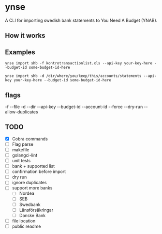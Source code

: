# ynse
A CLI for importing swedish bank statements to You Need A Budget (YNAB).

## How it works

## Examples 
`ynse import shb -f kontrotransactionlist.xls --api-key your-key-here --budget-id some-budget-id-here`

`ynse import shb -d /dir/where/you/keep/this/accounts/statements --api-key your-key-here --budget-id some-budget-id-here`

## flags
-f --file
-d --dir
--api-key
--budget-id
--account-id
--force
--dry-run
--allow-duplicates

## TODO
- [x] Cobra commands
- [ ] Flag parse
- [ ] makefile
- [ ] golangci-lint
- [ ] unit tests
- [ ] bank + supported list
- [ ] confirmation before import
- [ ] dry run
- [ ] ignore duplicates
- [ ] support more banks
    - [ ] Nordea
    - [ ] SEB
    - [ ] Swedbank
    - [ ] Länsförsäkringar
    - [ ] Danske Bank
- [ ] file location
- [ ] public readme
